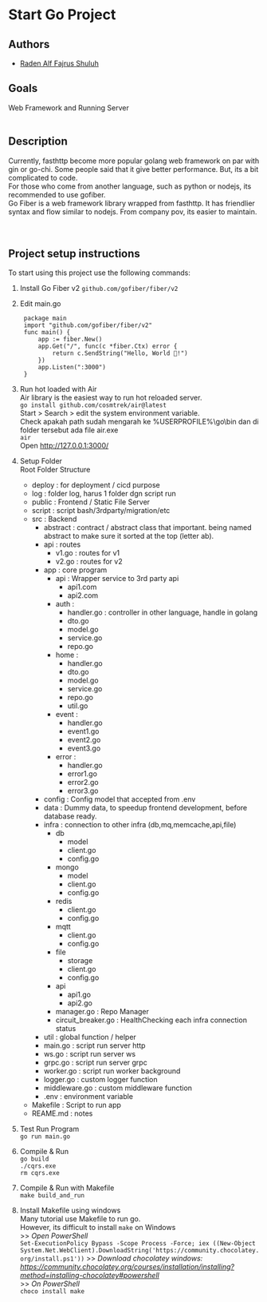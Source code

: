# Start Go Project

## Authors
- [Raden Alf Fajrus Shuluh](radenfajrus@gmail.com)

## Goals
Web Framework and Running Server
<br></br>

## Description
Currently, fasthttp become more popular golang web framework on par with gin or go-chi. Some people said that it give better performance. But, its a bit complicated to code.  
For those who come from another language, such as python or nodejs, its recommended to use gofiber.  
Go Fiber is a web framework library wrapped from fasthttp. It has friendlier syntax and flow similar to nodejs. From company pov, its easier to maintain.   
<br></br>

## Project setup instructions
To start using this project use the following commands:  

1. Install Go Fiber v2 
`github.com/gofiber/fiber/v2`  

2. Edit main.go 

        package main  
        import "github.com/gofiber/fiber/v2"  
        func main() {
            app := fiber.New()
            app.Get("/", func(c *fiber.Ctx) error {
                return c.SendString("Hello, World 👋!")
            })
            app.Listen(":3000")
        }


3. Run hot loaded with Air  
Air library is the easiest way to run hot reloaded server.  
`go install github.com/cosmtrek/air@latest`  
Start > Search > edit the system environment variable.  
Check apakah path sudah mengarah ke %USERPROFILE%\go\bin  dan di folder tersebut ada file air.exe  
`air`  
Open http://127.0.0.1:3000/

4. Setup Folder  
Root Folder Structure  
    - deploy : for deployment / cicd purpose 
    - log    : folder log, harus 1 folder dgn script run 
    - public     : Frontend / Static File Server
    - script : script bash/3rdparty/migration/etc  
    - src    : Backend  
      - abstract    : contract / abstract class that important. being named abstract to make sure it sorted at the top (letter ab).
      - api    : routes
        - v1.go    : routes for v1
        - v2.go    : routes for v2
      - app    : core program
        - api : Wrapper service to 3rd party api
          - api1.com   
          - api2.com   
        - auth :
          - handler.go  : controller in other language, handle in golang 
          - dto.go
          - model.go
          - service.go
          - repo.go
        - home :
          - handler.go 
          - dto.go
          - model.go
          - service.go
          - repo.go
          - util.go
        - event : 
          - handler.go
          - event1.go
          - event2.go
          - event3.go
        - error : 
          - handler.go
          - error1.go
          - error2.go
          - error3.go
      - config    : Config model that accepted from .env
      - data    : Dummy data, to speedup frontend development, before database ready.
      - infra    : connection to other infra (db,mq,memcache,api,file)  
        - db   
          - model
          - client.go
          - config.go
        - mongo  
          - model
          - client.go
          - config.go
        - redis  
          - client.go
          - config.go
        - mqtt  
          - client.go
          - config.go
        - file  
          - storage
          - client.go
          - config.go
        - api  
          - api1.go
          - api2.go
        - manager.go : Repo Manager
        - circuit_breaker.go : HealthChecking each infra connection status  
      - util    : global function / helper 
      - main.go    : script run server http 
      - ws.go      : script run server ws  
      - grpc.go    : script run server grpc
      - worker.go    : script run worker background
      - logger.go    : custom logger function
      - middleware.go    : custom middleware function
      - .env : environment variable
    - Makefile : Script to run app  
    - REAME.md : notes     
  
  
  
5. Test Run Program  
`go run main.go`  

6. Compile & Run  
`go build`  
`./cqrs.exe`  
`rm cqrs.exe`  

7. Compile & Run with Makefile  
`make build_and_run`  

8. Install Makefile using windows  
Many tutorial use Makefile to run go.  
However, its difficult to install `make` on Windows  
\>> *Open PowerShell*  
`Set-ExecutionPolicy Bypass -Scope Process -Force; iex ((New-Object System.Net.WebClient).DownloadString('https://community.chocolatey.org/install.ps1'))`
\>> *Download chocolatey windows: https://community.chocolatey.org/courses/installation/installing?method=installing-chocolatey#powershell*  
\>> *On PowerShell*  
`choco install make`




